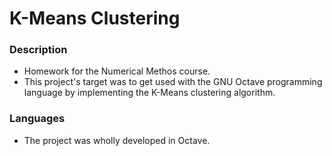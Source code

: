 # K-Means Clustering

### Description

* Homework for the Numerical Methos course.
* This project's target was to get used with the GNU Octave programming language by implementing the K-Means clustering algorithm.

### Languages

* The project was wholly developed in Octave.